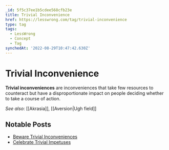 ```yaml
---
_id: 5f5c37ee1b5cdee568cfb23e
title: Trivial Inconvenience
href: https://lesswrong.com/tag/trivial-inconvenience
type: tag
tags:
  - LessWrong
  - Concept
  - Tag
synchedAt: '2022-08-29T10:47:42.630Z'
---
```

# Trivial Inconvenience

**Trivial inconveniences** are inconveniences that take few resources to counteract but have a disproportionate impact on people deciding whether to take a course of action.

*See also*: [[Akrasia]], [[Aversion|Ugh field]]

## Notable Posts

*   [Beware Trivial Inconveniences](http://lesswrong.com/lw/f1/beware_trivial_inconveniences/)
*   [Celebrate Trivial Impetuses](http://lesswrong.com/lw/13z/celebrate_trivial_impetuses/)